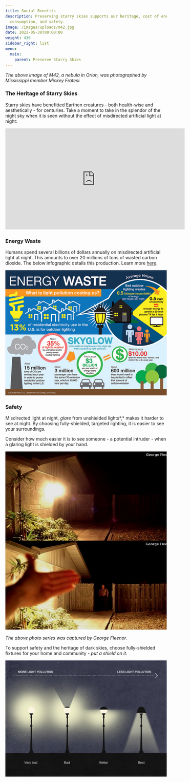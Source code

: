 ```yaml
---
title: Social Benefits
description: Preserving starry skies supports our heritage, cost of energy
  consumption, and safety.
image: /images/uploads/m42.jpg
date: 2022-05-30T00:00:00
weight: 430
sidebar_right: list
menu:
  main:
    parent: Preserve Starry Skies
---
```

*The above image of M42, a nebula in Orion, was photographed by Mississippi member Mickey Fratesi.*

### The Heritage of Starry Skies

Starry skies have benefitted Earthen creatures - both health-wise and aesthetically - for centuries.  Take a moment to take in the splendor of the night sky when it is seen without the effect of  misdirected artificial light at night:

 <iframe width="560" height="315" src="https://www.youtube.com/embed/KySThq5CxLI" title="YouTube video player" frameborder="0" allow="accelerometer; autoplay; clipboard-write; encrypted-media; gyroscope; picture-in-picture" allowfullscreen></iframe>

### Energy Waste

Humans spend several billions of dollars annually on misdirected artificial light at night.  This amounts to over 20 millions of tons of wasted carbon dioxide.  The below infographic details this production.  Learn more [here](https://www.darksky.org/light-pollution/energy-waste/). 

![](/images/uploads/energy-waste-web-1-647x500.jpg)

### Safety

Misdirected light at night, *glare* from unshielded lights*,* makes it harder to see at night.  By choosing fully-shielded, targeted lighting, it is easier to see your surroundings.  

Consider how much easier it is to see someone - a potential intruder - when a glaring light is shielded by your hand.

![](/images/uploads/shielded.png)

*The above photo series was captured by George Fleenor.*

To support safety and the heritage of dark skies, choose fully-shielded fixtures for your home and community - *put a shield on it.*

![](/images/uploads/glare.jpg)